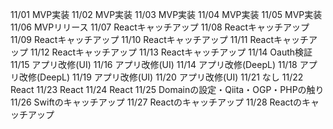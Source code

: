 11/01
MVP実装
11/02
MVP実装
11/03
MVP実装
11/04
MVP実装
11/05
MVP実装
11/06
MVPリリース
11/07
Reactキャッチアップ
11/08
Reactキャッチアップ
11/09
Reactキャッチアップ
11/10
Reactキャッチアップ
11/11
Reactキャッチアップ
11/12
Reactキャッチアップ
11/13
Reactキャッチアップ
11/14
Oauth検証
11/15
アプリ改修(UI)
11/16
アプリ改修(UI)
11/14
アプリ改修(DeepL)
11/18
アプリ改修(DeepL)
11/19
アプリ改修(UI)
11/20
アプリ改修(UI)
11/21
なし
11/22
React
11/23
React
11/24
React
11/25
Domainの設定・Qiita・OGP・PHPの触り
11/26
Swiftのキャッチアップ
11/27
Reactのキャッチアップ
11/28
Reactのキャッチアップ